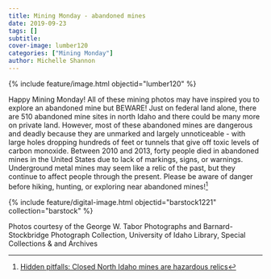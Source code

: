 ```yaml
---
title: Mining Monday - abandoned mines
date: 2019-09-23
tags: []
subtitle: 
cover-image: lumber120
categories: ["Mining Monday"]
author: Michelle Shannon
---
```


{% include feature/image.html objectid="lumber120" %}

Happy Mining Monday! All of these mining photos may have inspired you to explore an abandoned mine but BEWARE! Just on federal land alone, there are 510 abandoned mine sites in north Idaho and there could be many more on private land. However, most of these abandoned mines are dangerous and deadly because they are unmarked and largely unnoticeable - with large holes dropping hundreds of feet or tunnels that give off toxic levels of carbon monoxide. Between 2010 and 2013, forty people died in abandoned mines in the United States due to lack of markings, signs, or warnings. Underground metal mines may seem like a relic of the past, but they continue to affect people through the present. Please be aware of danger before hiking, hunting, or exploring near abandoned mines![^1]

{% include feature/digital-image.html objectid="barstock1221" collection="barstock" %}

[^1]: [Hidden pitfalls: Closed North Idaho mines are hazardous relics](https://www.spokesman.com/stories/2013/sep/20/hidden-pitfalls-closed-north-idaho-mines-are/)

Photos courtesy of the George W. Tabor Photographs and Barnard-Stockbridge Photograph Collection, University of Idaho Library, Special Collections & and Archives
